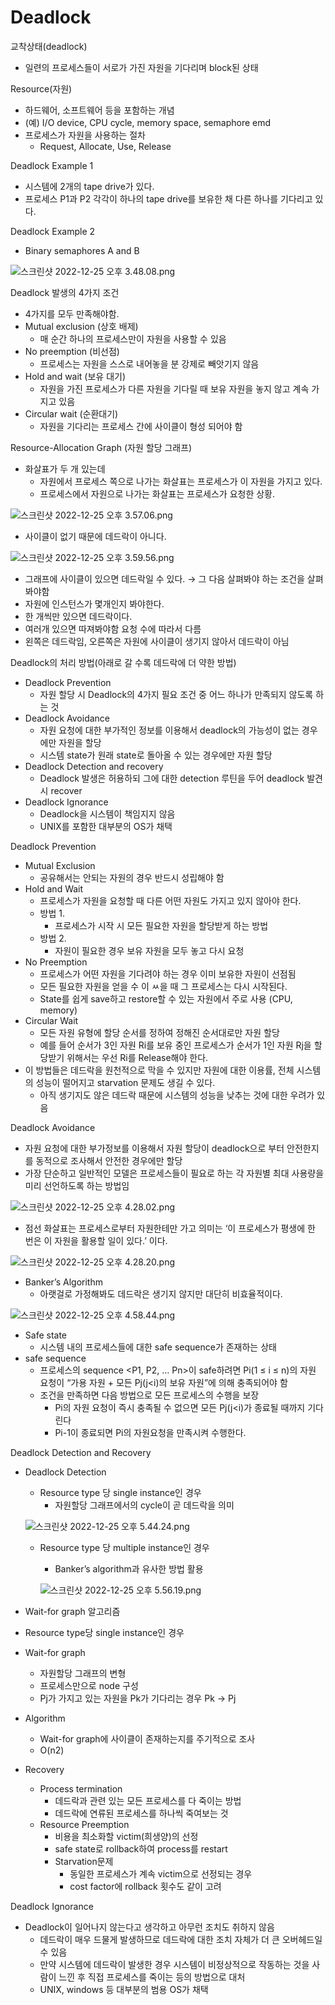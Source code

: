 # Deadlock

교착상태(deadlock)

- 일련의 프로세스들이 서로가 가진 자원을 기다리며 block된 상태

Resource(자원)

- 하드웨어, 소프트웨어 등을 포함하는 개념
- (예) I/O device, CPU cycle, memory space, semaphore emd
- 프로세스가 자원을 사용하는 절차
    - Request, Allocate, Use, Release

Deadlock Example 1

- 시스템에 2개의 tape drive가 있다.
- 프로세스 P1과 P2 각각이 하나의 tape drive를 보유한 채 다른 하나를 기다리고 있다.

Deadlock Example 2

- Binary semaphores A and B

![스크린샷 2022-12-25 오후 3.48.08.png](https://s3-us-west-2.amazonaws.com/secure.notion-static.com/5f9ead3b-2aab-487d-bc9f-d6bb9129b16d/%E1%84%89%E1%85%B3%E1%84%8F%E1%85%B3%E1%84%85%E1%85%B5%E1%86%AB%E1%84%89%E1%85%A3%E1%86%BA_2022-12-25_%E1%84%8B%E1%85%A9%E1%84%92%E1%85%AE_3.48.08.png)

Deadlock 발생의 4가지 조건

- 4가지를 모두 만족해야함.
- Mutual exclusion (상호 배제)
    - 매 순간 하나의 프로세스만이 자원을 사용할 수 있음
- No preemption (비선점)
    - 프로세스는 자원을 스스로 내어놓을 분 강제로 빼앗기지 않음
- Hold and wait (보유 대기)
    - 자원을 가진 프로세스가 다른 자원을 기다릴 때 보유 자원을 놓지 않고 계속 가지고 있음
- Circular wait (순환대기)
    - 자원을 기다리는 프로세스 간에 사이클이 형성 되어야 함

Resource-Allocation Graph (자원 할당 그래프)

- 화살표가 두 개 있는데
    - 자원에서 프로세스 쪽으로 나가는 화살표는 프로세스가 이 자원을 가지고 있다.
    - 프로세스에서 자원으로 나가는 화살표는 프로세스가 요청한 상황.

![스크린샷 2022-12-25 오후 3.57.06.png](https://s3-us-west-2.amazonaws.com/secure.notion-static.com/6611e47f-46f2-4521-a2f1-d9c4f7ef631c/%E1%84%89%E1%85%B3%E1%84%8F%E1%85%B3%E1%84%85%E1%85%B5%E1%86%AB%E1%84%89%E1%85%A3%E1%86%BA_2022-12-25_%E1%84%8B%E1%85%A9%E1%84%92%E1%85%AE_3.57.06.png)

- 사이클이 없기 때문에 데드락이 아니다.

![스크린샷 2022-12-25 오후 3.59.56.png](https://s3-us-west-2.amazonaws.com/secure.notion-static.com/423079b9-b57c-4098-8ec8-cf7024771494/%E1%84%89%E1%85%B3%E1%84%8F%E1%85%B3%E1%84%85%E1%85%B5%E1%86%AB%E1%84%89%E1%85%A3%E1%86%BA_2022-12-25_%E1%84%8B%E1%85%A9%E1%84%92%E1%85%AE_3.59.56.png)

- 그래프에 사이클이 있으면 데드락일 수 있다. → 그 다음 살펴봐야 하는 조건을 살펴봐야함
- 자원에 인스턴스가 몇개인지 봐야한다.
- 한 개씩만 있으면 데드락이다.
- 여러개 있으면 따져봐야함 요청 수에 따라서 다름
- 왼쪽은 데드락임, 오른쪽은 자원에 사이클이 생기지 않아서 데드락이 아님

Deadlock의 처리 방법(아래로 갈 수록 데드락에 더 약한 방법)

- Deadlock Prevention
    - 자원 할당 시 Deadlock의 4가지 필요 조건 중 어느 하나가 만족되지 않도록 하는 것
- Deadlock Avoidance
    - 자원 요청에 대한 부가적인 정보를 이용해서 deadlock의 가능성이 없는 경우에만 자원을 할당
    - 시스템 state가 원래 state로 돌아올 수 있는 경우에만 자원 할당
- Deadlock Detection and recovery
    - Deadlock 발생은 허용하되 그에 대한 detection 루틴을 두어 deadlock 발견 시 recover
- Deadlock Ignorance
    - Deadlock을 시스템이 책임지지 않음
    - UNIX를 포함한 대부분의 OS가 채택

Deadlock Prevention

- Mutual Exclusion
    - 공유해서는 안되는 자원의 경우 반드시 성립해야 함
- Hold and Wait
    - 프로세스가 자원을 요청할 때 다른 어떤 자원도 가지고 있지 않아야 한다.
    - 방법 1.
        - 프로세스가 시작 시 모든 필요한 자원을 할당받게 하는 방법
    - 방법 2.
        - 자원이 필요한 경우 보유 자원을 모두 놓고 다시 요청
- No Preemption
    - 프로세스가 어떤 자원을 기다려야 하는 경우 이미 보유한 자원이 선점됨
    - 모든 필요한 자원을 얻을 수 이 ㅆ을 때 그 프로세스는 다시 시작된다.
    - State를 쉽게 save하고 restore할 수 있는 자원에서 주로 사용 (CPU, memory)
- Circular Wait
    - 모든 자원 유형에 할당 순서를 정하여 정해진 순서대로만 자원 할당
    - 예를 들어 순서가 3인 자원 Ri를 보유 중인 프로세스가 순서가 1인 자원 Rj을 할당받기 위해서는 우선 Ri를 Release해야 한다.
- 이 방법들은 데드락을 원천적으로 막을 수 있지만 자원에 대한 이용률, 전체 시스템의 성능이 떨어지고 starvation 문제도 생길 수 있다.
    - 아직 생기지도 않은 데드락 때문에 시스템의 성능을 낮추는 것에 대한 우려가 있음

Deadlock Avoidance

- 자원 요청에 대한 부가정보를 이용해서 자원 할당이 deadlock으로 부터 안전한지를 동적으로 조사해서 안전한 경우에만 할당
- 가장 단순하고 일반적인 모델은 프로세스들이 필요로 하는 각 자원별 최대 사용량을 미리 선언하도록 하는 방법임

![스크린샷 2022-12-25 오후 4.28.02.png](https://s3-us-west-2.amazonaws.com/secure.notion-static.com/a368a4ab-a80c-4848-95b1-aa8fe77870c3/%E1%84%89%E1%85%B3%E1%84%8F%E1%85%B3%E1%84%85%E1%85%B5%E1%86%AB%E1%84%89%E1%85%A3%E1%86%BA_2022-12-25_%E1%84%8B%E1%85%A9%E1%84%92%E1%85%AE_4.28.02.png)

- 점선 화살표는 프로세스로부터 자원한테만 가고 의미는 ‘이 프로세스가 평생에 한 번은 이 자원을 활용할 일이 있다.’ 이다.

![스크린샷 2022-12-25 오후 4.28.20.png](https://s3-us-west-2.amazonaws.com/secure.notion-static.com/07b63fc1-f77c-42c8-b2fd-7100443f2935/%E1%84%89%E1%85%B3%E1%84%8F%E1%85%B3%E1%84%85%E1%85%B5%E1%86%AB%E1%84%89%E1%85%A3%E1%86%BA_2022-12-25_%E1%84%8B%E1%85%A9%E1%84%92%E1%85%AE_4.28.20.png)

- Banker’s Algorithm
    - 아랫걸로 가정해봐도 데드락은 생기지 않지만 대단히 비효율적이다.

![스크린샷 2022-12-25 오후 4.58.44.png](https://s3-us-west-2.amazonaws.com/secure.notion-static.com/49450ebf-c3c3-4b0c-bead-a93075445774/%E1%84%89%E1%85%B3%E1%84%8F%E1%85%B3%E1%84%85%E1%85%B5%E1%86%AB%E1%84%89%E1%85%A3%E1%86%BA_2022-12-25_%E1%84%8B%E1%85%A9%E1%84%92%E1%85%AE_4.58.44.png)

- Safe state
    - 시스템 내의 프로세스들에 대한 safe sequence가 존재하는 상태
- safe sequence
    - 프로세스의 sequence <P1, P2, … Pn>이 safe하려면 Pi(1 ≤ i ≤ n)의 자원 요청이 “가용 자원 + 모든 Pj(j<i)의 보유 자원”에 의해 충족되어야 함
    - 조건을 만족하면 다음 방법으로 모든 프로세스의 수행을 보장
        - Pi의 자원 요청이 즉시 충족될 수 없으면  모든 Pj(j<i)가 종료될 때까지 기다린다
        - Pi-1이 종료되면 Pi의 자원요청을 만족시켜 수행한다.

Deadlock Detection and Recovery

- Deadlock Detection
    - Resource type 당 single instance인 경우
        - 자원할당 그래프에서의 cycle이 곧 데드락을 의미
    
    ![스크린샷 2022-12-25 오후 5.44.24.png](https://s3-us-west-2.amazonaws.com/secure.notion-static.com/bb36363f-0345-4327-854f-ceac44b44eb6/%E1%84%89%E1%85%B3%E1%84%8F%E1%85%B3%E1%84%85%E1%85%B5%E1%86%AB%E1%84%89%E1%85%A3%E1%86%BA_2022-12-25_%E1%84%8B%E1%85%A9%E1%84%92%E1%85%AE_5.44.24.png)
    
    - Resource type 당 multiple instance인 경우
        - Banker’s algorithm과 유사한 방법 활용
        
        ![스크린샷 2022-12-25 오후 5.56.19.png](https://s3-us-west-2.amazonaws.com/secure.notion-static.com/6783966b-f961-456e-8e1a-29b734121761/%E1%84%89%E1%85%B3%E1%84%8F%E1%85%B3%E1%84%85%E1%85%B5%E1%86%AB%E1%84%89%E1%85%A3%E1%86%BA_2022-12-25_%E1%84%8B%E1%85%A9%E1%84%92%E1%85%AE_5.56.19.png)
        
- Wait-for graph 알고리즘
- Resource type당 single instance인 경우
- Wait-for graph
    - 자원할당 그래프의 변형
    - 프로세스만으로 node 구성
    - Pj가 가지고 있는 자원을 Pk가 기다리는 경우 Pk → Pj
- Algorithm
    - Wait-for graph에 사이클이 존재하는지를 주기적으로 조사
    - O(n2)
- Recovery
    - Process termination
        - 데드락과 관련 있는 모든 프로세스를 다 죽이는 방법
        - 데드락에 연류된 프로세스를 하나씩 죽여보는 것
    - Resource Preemption
        - 비용을 최소화할 victim(희생양)의 선정
        - safe state로 rollback하여 process를 restart
        - Starvation문제
            - 동일한 프로세스가 계속 victim으로 선정되는 경우
            - cost factor에 rollback 횟수도 같이 고려

Deadlock Ignorance

- Deadlock이 일어나지 않는다고 생각하고 아무런 조치도 취하지 않음
    - 데드락이 매우 드물게 발생하므로 데드락에 대한 조치 자체가 더 큰 오버헤드일 수 있음
    - 만약 시스템에 데드락이 발생한 경우 시스템이 비정상적으로 작동하는 것을 사람이 느낀 후 직접 프로세스를 죽이는 등의 방법으로 대처
    - UNIX, windows 등 대부분의 범용 OS가 채택
